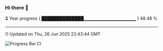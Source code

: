 ### Hi there 👋

⏳ Year progress { ██████████████▁▁▁▁▁▁▁▁▁▁▁▁▁▁▁▁ } 48.48 %

---

⏰ Updated on Thu, 26 Jun 2025 22:43:44 GMT

![Progress Bar CI](https://github.com/IshwaranRudhara/GIT-ACTION/workflows/Progress%20Bar%20CI/badge.svg)
